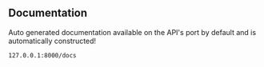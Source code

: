 

## Documentation

Auto generated documentation available on the API's port by default and is automatically constructed!

`127.0.0.1:8000/docs`
